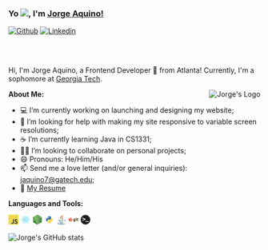 ### Yo <img src="https://raw.githubusercontent.com/MartinHeinz/MartinHeinz/master/wave.gif" width="30px">, I'm [Jorge Aquino!](https://aquino.design) 

[![Github](https://img.shields.io/badge/-Github-000?style=flat&logo=Github&logoColor=white)](https://github.com/jorge-e-aquino)
[![Linkedin](https://img.shields.io/badge/-LinkedIn-blue?style=flat&logo=Linkedin&logoColor=white)](https://www.linkedin.com/in/jorge-e-aquino/)


<br />
<br />

Hi, I'm Jorge Aquino, a Frontend Developer 🎨 from Atlanta! Currently, I'm a sophomore at [Georgia Tech](https://gatech.edu).

  <img align="right" alt="Jorge's Logo" src="https://pro2-bar-s3-cdn-cf2.myportfolio.com/e9dc4e29-2308-4623-83aa-ed8c86651717/d2197209-2d89-45a6-b313-440b052fa4e5_rwc_21x21x2048x505x4096.png?h=d8a56bcf2abdc13cca2120bf2a4d8db2" />

**About Me:**

- 💻 I’m currently working on launching and designing my website;
- 🤔 I’m looking for help with making my site responsive to variable screen resolutions;
- ☕ I’m currently learning Java in CS1331; 
- 🤼‍♂️ I’m looking to collaborate on personal projects;
- 😄 Pronouns: He/Him/His
- 📫 Send me a love letter (and/or general inquiries): jaquino7@gatech.edu;
- 📝 [My Resume](https://aquino.design/resume.html)

**Languages and Tools:**  

<code><img height="20" src="https://raw.githubusercontent.com/github/explore/80688e429a7d4ef2fca1e82350fe8e3517d3494d/topics/javascript/javascript.png"></code>
<code><img height="20" src="https://raw.githubusercontent.com/github/explore/80688e429a7d4ef2fca1e82350fe8e3517d3494d/topics/react/react.png"></code>
<code><img height="20" src="https://raw.githubusercontent.com/github/explore/80688e429a7d4ef2fca1e82350fe8e3517d3494d/topics/nodejs/nodejs.png"></code>
<code><img height="20" src="https://raw.githubusercontent.com/github/explore/80688e429a7d4ef2fca1e82350fe8e3517d3494d/topics/python/python.png"></code>
<code><img height="20" src="https://raw.githubusercontent.com/github/explore/80688e429a7d4ef2fca1e82350fe8e3517d3494d/topics/java/java.png"></code>
<code><img height="20" src="https://raw.githubusercontent.com/github/explore/80688e429a7d4ef2fca1e82350fe8e3517d3494d/topics/git/git.png"></code>
<code><img height="20" src="https://raw.githubusercontent.com/github/explore/80688e429a7d4ef2fca1e82350fe8e3517d3494d/topics/terminal/terminal.png"></code>


![Jorge's GitHub stats](https://github-readme-stats.vercel.app/api?username=jorge-e-aquino&show_icons=true&hide_border=true)
